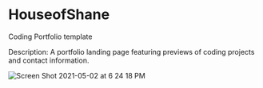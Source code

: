 # HouseofShane
Coding Portfolio template

Description:
A portfolio landing page featuring previews of coding projects and contact information.

![Screen Shot 2021-05-02 at 6 24 18 PM](https://user-images.githubusercontent.com/64555171/116829785-d5b61200-ab73-11eb-8af1-f3f578266064.png)
